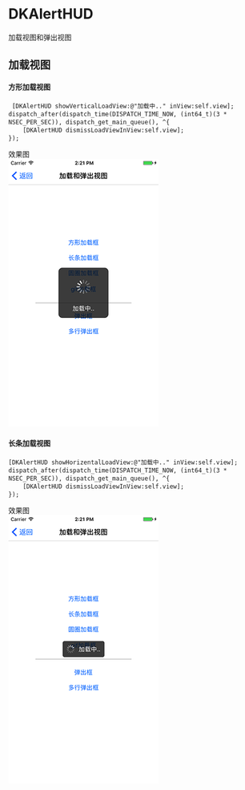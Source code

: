 # DKAlertHUD
加载视图和弹出视图
## 加载视图
#### 方形加载视图
     [DKAlertHUD showVerticalLoadView:@"加载中.." inView:self.view];
    dispatch_after(dispatch_time(DISPATCH_TIME_NOW, (int64_t)(3 * NSEC_PER_SEC)), dispatch_get_main_queue(), ^{
        [DKAlertHUD dismissLoadViewInView:self.view];
    });
效果图<br>
![image](https://github.com/dushukai111/publicResources/blob/master/DKAlertHUD/alert1.png)
#### 长条加载视图
    [DKAlertHUD showHorizentalLoadView:@"加载中.." inView:self.view];
    dispatch_after(dispatch_time(DISPATCH_TIME_NOW, (int64_t)(3 * NSEC_PER_SEC)), dispatch_get_main_queue(), ^{
        [DKAlertHUD dismissLoadViewInView:self.view];
    });
效果图<br>
![image](https://github.com/dushukai111/publicResources/blob/master/DKAlertHUD/alert2.png)
